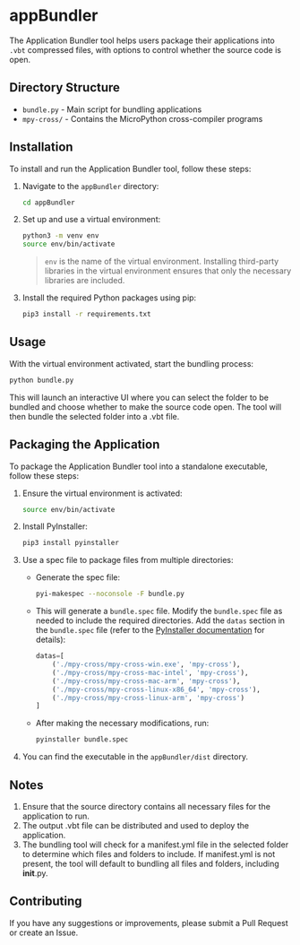 # appBundler

The Application Bundler tool helps users package their applications into `.vbt` compressed files, with options to control whether the source code is open.

## Directory Structure

- `bundle.py` - Main script for bundling applications
- `mpy-cross/` - Contains the MicroPython cross-compiler programs

## Installation

To install and run the Application Bundler tool, follow these steps:

1. Navigate to the `appBundler` directory:
    ```bash
    cd appBundler
    ```

2. Set up and use a virtual environment:
    ```bash
    python3 -m venv env
    source env/bin/activate
    ```
    > `env` is the name of the virtual environment. Installing third-party libraries in the virtual environment ensures that only the necessary libraries are included.

3. Install the required Python packages using pip:
    ```bash
    pip3 install -r requirements.txt
    ```

## Usage

With the virtual environment activated, start the bundling process:

```bash
python bundle.py
```

This will launch an interactive UI where you can select the folder to be bundled and choose whether to make the source code open. The tool will then bundle the selected folder into a .vbt file.

## Packaging the Application

To package the Application Bundler tool into a standalone executable, follow these steps:

1. Ensure the virtual environment is activated:
    ```bash
    source env/bin/activate
    ```

2. Install PyInstaller:
    ```bash
    pip3 install pyinstaller
    ```

3. Use a spec file to package files from multiple directories:
    - Generate the spec file:
        ```bash
        pyi-makespec --noconsole -F bundle.py
        ```
    - This will generate a `bundle.spec` file. Modify the `bundle.spec` file as needed to include the required directories. Add the `datas` section in the `bundle.spec` file (refer to the [PyInstaller documentation](https://pyinstaller.org/en/stable/spec-files.html#using-spec-files) for details):
        ```python
        datas=[
            ('./mpy-cross/mpy-cross-win.exe', 'mpy-cross'),
            ('./mpy-cross/mpy-cross-mac-intel', 'mpy-cross'),
            ('./mpy-cross/mpy-cross-mac-arm', 'mpy-cross'),
            ('./mpy-cross/mpy-cross-linux-x86_64', 'mpy-cross'),
            ('./mpy-cross/mpy-cross-linux-arm', 'mpy-cross')
        ]
        ```
    - After making the necessary modifications, run:
        ```bash
        pyinstaller bundle.spec
        ```

4. You can find the executable in the `appBundler/dist` directory.

## Notes

1. Ensure that the source directory contains all necessary files for the application to run.
2. The output .vbt file can be distributed and used to deploy the application.
3. The bundling tool will check for a manifest.yml file in the selected folder to determine which files and folders to include. If manifest.yml is not present, the tool will default to bundling all files and folders, including __init__.py.

## Contributing

If you have any suggestions or improvements, please submit a Pull Request or create an Issue.
